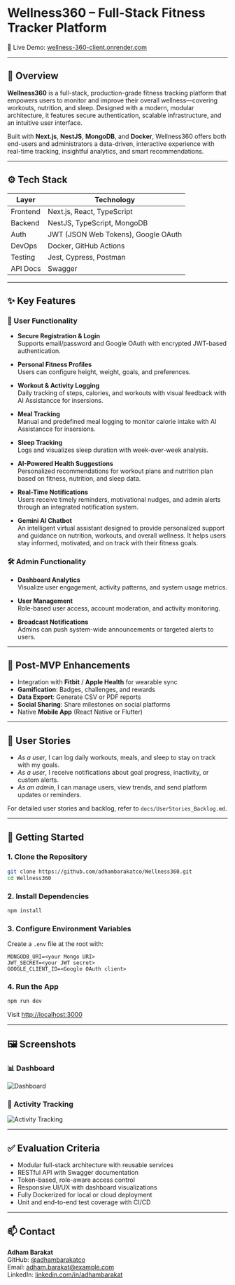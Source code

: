 # Wellness360 – Full-Stack Fitness Tracker Platform

🚀 Live Demo: [wellness-360-client.onrender.com](https://wellness-360-client.onrender.com/)

---

## 📌 Overview

**Wellness360** is a full-stack, production-grade fitness tracking platform that empowers users to monitor and improve their overall wellness—covering workouts, nutrition, and sleep. Designed with a modern, modular architecture, it features secure authentication, scalable infrastructure, and an intuitive user interface.

Built with **Next.js**, **NestJS**, **MongoDB**, and **Docker**, Wellness360 offers both end-users and administrators a data-driven, interactive experience with real-time tracking, insightful analytics, and smart recommendations.

---

## ⚙️ Tech Stack

| Layer       | Technology                          |
|-------------|--------------------------------------|
| Frontend    | Next.js, React, TypeScript           |
| Backend     | NestJS, TypeScript, MongoDB          |
| Auth        | JWT (JSON Web Tokens), Google OAuth  |
| DevOps      | Docker, GitHub Actions               |
| Testing     | Jest, Cypress, Postman               |
| API Docs    | Swagger                              |

---

## ✨ Key Features

### 👤 User Functionality

- **Secure Registration & Login**  
  Supports email/password and Google OAuth with encrypted JWT-based authentication.

- **Personal Fitness Profiles**  
  Users can configure height, weight, goals, and preferences.

- **Workout & Activity Logging**  
  Daily tracking of steps, calories, and workouts with visual feedback with AI Assistancce for insersions.

- **Meal Tracking**  
  Manual and predefined meal logging to monitor calorie intake with AI Assistancce for insersions.

- **Sleep Tracking**  
  Logs and visualizes sleep duration with week-over-week analysis.

- **AI-Powered Health Suggestions**  
  Personalized recommendations for workout plans and nutrition plan based on fitness, nutrition, and sleep data.

- **Real-Time Notifications**  
  Users receive timely reminders, motivational nudges, and admin alerts through an integrated notification system.

- **Gemini AI Chatbot**  
  An intelligent virtual assistant designed to provide personalized support and guidance on nutrition, workouts, and overall wellness. It helps users stay informed, motivated, and on track with their fitness goals.



### 🛠️ Admin Functionality

- **Dashboard Analytics**  
  Visualize user engagement, activity patterns, and system usage metrics.

- **User Management**  
  Role-based user access, account moderation, and activity monitoring.

- **Broadcast Notifications**  
  Admins can push system-wide announcements or targeted alerts to users.

---

## 🔮 Post-MVP Enhancements

- Integration with **Fitbit** / **Apple Health** for wearable sync  
- **Gamification**: Badges, challenges, and rewards  
- **Data Export**: Generate CSV or PDF reports  
- **Social Sharing**: Share milestones on social platforms  
- Native **Mobile App** (React Native or Flutter)

---

## 👥 User Stories

- _As a user_, I can log daily workouts, meals, and sleep to stay on track with my goals.
- _As a user_, I receive notifications about goal progress, inactivity, or custom alerts.
- _As an admin_, I can manage users, view trends, and send platform updates or reminders.

For detailed user stories and backlog, refer to `docs/UserStories_Backlog.md`.

---

## 🚀 Getting Started

### 1. Clone the Repository

```bash
git clone https://github.com/adhambarakatco/Wellness360.git
cd Wellness360
```

### 2. Install Dependencies

```bash
npm install
```

### 3. Configure Environment Variables

Create a `.env` file at the root with:

```
MONGODB_URI=<your Mongo URI>
JWT_SECRET=<your JWT secret>
GOOGLE_CLIENT_ID=<Google OAuth client>
```

### 4. Run the App

```bash
npm run dev
```

Visit [http://localhost:3000](http://localhost:3000)

---

## 🖼️ Screenshots

### 📊 Dashboard

![Dashboard](https://github.com/user-attachments/assets/11ea46c7-51f4-4a4b-bd76-b920102bd1d6)

### 💪 Activity Tracking

![Activity Tracking](https://github.com/user-attachments/assets/d14c8708-b5a0-4465-8a56-c0a7e52626be)




---

## ✅ Evaluation Criteria

- Modular full-stack architecture with reusable services
- RESTful API with Swagger documentation
- Token-based, role-aware access control
- Responsive UI/UX with dashboard visualizations
- Fully Dockerized for local or cloud deployment
- Unit and end-to-end test coverage with CI/CD

---

## 📫 Contact

**Adham Barakat**  
GitHub: [@adhambarakatco](https://github.com/adhambarakatco)  
Email: adham.barakat@example.com  
LinkedIn: [linkedin.com/in/adhambarakat](https://linkedin.com/in/adhambarakat)
